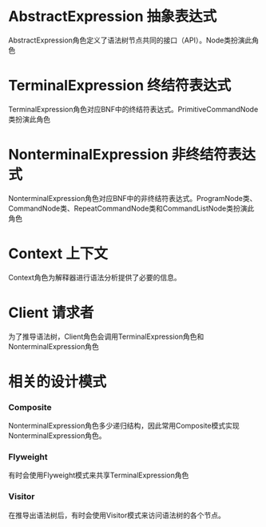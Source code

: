 # AbstractExpression 抽象表达式

 AbstractExpression角色定义了语法树节点共同的接口（API）。Node类扮演此角色
 
 # TerminalExpression 终结符表达式
 
 TerminalExpression角色对应BNF中的终结符表达式。PrimitiveCommandNode类扮演此角色
 
 # NonterminalExpression 非终结符表达式
 
 NonterminalExpression角色对应BNF中的非终结符表达式。ProgramNode类、CommandNode类、RepeatCommandNode类和CommandListNode类扮演此角色
 
 # Context 上下文
 
 Context角色为解释器进行语法分析提供了必要的信息。
 
 # Client 请求者
 
 为了推导语法树，Client角色会调用TerminalExpression角色和NonterminalExpression角色
 
 # 相关的设计模式
 
 ### Composite
 
 NonterminalExpression角色多少递归结构，因此常用Composite模式实现NonterminalExpression角色。
 
 ### Flyweight
 
 有时会使用Flyweight模式来共享TerminalExpression角色
 
 ### Visitor
 
 在推导出语法树后，有时会使用Visitor模式来访问语法树的各个节点。